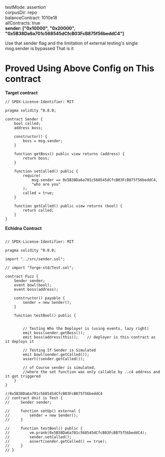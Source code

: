 testMode: assertion                                                                                                                                               
corpusDir: repo                                                                                                                                             
balanceContract: 1010e18                                                                                                                                             
allContracts: true                                                                                                                                             
**sender: ["0x10000", "0x20000", "0x5B38Da6a701c568545dCfcB03FcB875f56beddC4"]**

Use that sender flag and the limitation of external testing's single msg.sender is bypassed
That is it

# Proved Using Above Config on This contract

**Target contract**

```solidity
// SPDX-License-Identifier: MIT

pragma solidity ^0.8.0;

contract Sender {
    bool called;
    address boss;

    constructor() {
        boss = msg.sender;
    }

    function getBoss() public view returns (address) {
        return boss;
    }

    function setCalled() public {
        require(
            msg.sender == 0x5B38Da6a701c568545dCfcB03FcB875f56beddC4,
            "who are you"
        );
        called = true;
    }

    function getCalled() public view returns (bool) {
        return called;
    }
}
```


**Echidna Contract**

```solidity

// SPDX-License-Identifier: MIT

pragma solidity ^0.8.0;

import "../src/sender.sol";

// import "forge-std/Test.sol";

contract Fuzz {
    Sender sender;
    event bowl(bool);
    event boss(address);

    constructor() payable {
        sender = new Sender();
    }

    function testBool() public {
      

        // Testing Who the Deployer is (using events, lazy right)
        emit boss(sender.getBoss());   
        emit boss(address(this));    // deployer is this contract as it deploys it

        // Testing If Sender is Simulated 
        emit bowl(sender.getCalled());
        assert(!sender.getCalled());

        // of Course sender is simulated,
        //where the set function was only callable by ..c4 address and it got triggered
    }
}

//0x5B38Da6a701c568545dCfcB03FcB875f56beddC4
// contract Unit is Test {
//     Sender sender;

//     function setUp() external {
//         sender = new Sender();
//     }

//     function testBool() public {
//         vm.prank(0x5B38Da6a701c568545dCfcB03FcB875f56beddC4);
//         sender.setCalled();
//         assert(sender.getCalled() == true);
//     }
// }

```
